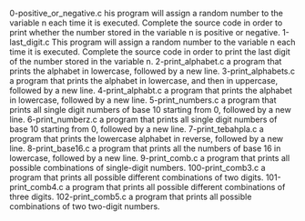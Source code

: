 0-positive_or_negative.c
his program will assign a random number to the variable n each time it is executed. Complete the source code in order to print whether the number stored in the variable n is positive or negative.
1-last_digit.c
This program will assign a random number to the variable n each time it is executed. Complete the source code in order to print the last digit of the number stored in the variable n.
2-print_alphabet.c
a program that prints the alphabet in lowercase, followed by a new line.
3-print_alphabets.c
a program that prints the alphabet in lowercase, and then in uppercase, followed by a new line.
4-print_alphabt.c
a program that prints the alphabet in lowercase, followed by a new line.
5-print_numbers.c
a program that prints all single digit numbers of base 10 starting from 0, followed by a new line.
6-print_numberz.c
a program that prints all single digit numbers of base 10 starting from 0, followed by a new line.
7-print_tebahpla.c
a program that prints the lowercase alphabet in reverse, followed by a new line.
8-print_base16.c
a program that prints all the numbers of base 16 in lowercase, followed by a new line.
9-print_comb.c
a program that prints all possible combinations of single-digit numbers.
100-print_comb3.c
a program that prints all possible different combinations of two digits.
101-print_comb4.c
a program that prints all possible different combinations of three digits.
102-print_comb5.c
a program that prints all possible combinations of two two-digit numbers.
